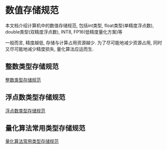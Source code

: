 # 数值存储规范
本文档介绍计算机中的数值存储规范, 包括int类型, float类型(单精度浮点数), double类型(双精度浮点数), INT8, FP16(低精度量化方案)等

一般而言, 精度越低, 存储与计算占用资源越少. 为了尽可能地减少资源占用, 同时又尽可能地减少精度损失, 量化算法应运而生.

## 整数类型存储规范
[整数类型存储规范](documents/int.md)

## 浮点数类型存储规范
[浮点数类型存储规范](documents/float.md)

## 量化算法常用类型存储规范
[量化算法常用类型存储规范](documents/quantization.md)